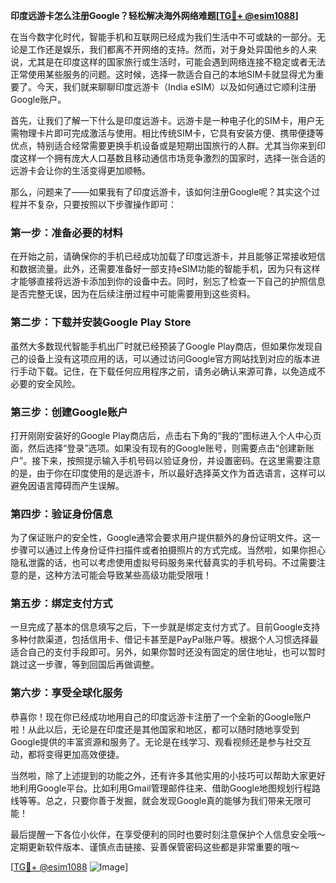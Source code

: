 **印度远游卡怎么注册Google？轻松解决海外网络难题[[TG💪+ @esim1088](https://t.me/s/esim1088)]**

在当今数字化时代，智能手机和互联网已经成为我们生活中不可或缺的一部分。无论是工作还是娱乐，我们都离不开网络的支持。然而，对于身处异国他乡的人来说，尤其是在印度这样的国家旅行或生活时，可能会遇到网络连接不稳定或者无法正常使用某些服务的问题。这时候，选择一款适合自己的本地SIM卡就显得尤为重要了。今天，我们就来聊聊印度远游卡（India eSIM）以及如何通过它顺利注册Google账户。

首先，让我们了解一下什么是印度远游卡。远游卡是一种电子化的SIM卡，用户无需物理卡片即可完成激活与使用。相比传统SIM卡，它具有安装方便、携带便捷等优点，特别适合经常需要更换手机设备或是短期出国旅行的人群。尤其当你来到印度这样一个拥有庞大人口基数且移动通信市场竞争激烈的国家时，选择一张合适的远游卡会让你的生活变得更加顺畅。

那么，问题来了——如果我有了印度远游卡，该如何注册Google呢？其实这个过程并不复杂，只要按照以下步骤操作即可：

### 第一步：准备必要的材料

在开始之前，请确保你的手机已经成功加载了印度远游卡，并且能够正常接收短信和数据流量。此外，还需要准备好一部支持eSIM功能的智能手机，因为只有这样才能够直接将远游卡添加到你的设备中去。同时，别忘了检查一下自己的护照信息是否完整无误，因为在后续注册过程中可能需要用到这些资料。

### 第二步：下载并安装Google Play Store

虽然大多数现代智能手机出厂时就已经预装了Google Play商店，但如果你发现自己的设备上没有这项应用的话，可以通过访问Google官方网站找到对应的版本进行手动下载。记住，在下载任何应用程序之前，请务必确认来源可靠，以免造成不必要的安全风险。

### 第三步：创建Google账户

打开刚刚安装好的Google Play商店后，点击右下角的“我的”图标进入个人中心页面，然后选择“登录”选项。如果没有现有的Google账号，则需要点击“创建新账户”。接下来，按照提示输入手机号码以验证身份，并设置密码。在这里需要注意的是，由于你在印度使用的是远游卡，所以最好选择英文作为首选语言，这样可以避免因语言障碍而产生误解。

### 第四步：验证身份信息

为了保证账户的安全性，Google通常会要求用户提供额外的身份证明文件。这一步骤可以通过上传身份证件扫描件或者拍摄照片的方式完成。当然啦，如果你担心隐私泄露的话，也可以考虑使用虚拟号码服务来代替真实的手机号码。不过需要注意的是，这种方法可能会导致某些高级功能受限哦！

### 第五步：绑定支付方式

一旦完成了基本的信息填写之后，下一步就是绑定支付方式了。目前Google支持多种付款渠道，包括信用卡、借记卡甚至是PayPal账户等。根据个人习惯选择最适合自己的支付手段即可。另外，如果你暂时还没有固定的居住地址，也可以暂时跳过这一步骤，等到回国后再做调整。

### 第六步：享受全球化服务

恭喜你！现在你已经成功地用自己的印度远游卡注册了一个全新的Google账户啦！从此以后，无论是在印度还是其他国家和地区，都可以随时随地享受到Google提供的丰富资源和服务了。无论是在线学习、观看视频还是参与社交互动，都将变得更加高效便捷。

当然啦，除了上述提到的功能之外，还有许多其他实用的小技巧可以帮助大家更好地利用Google平台。比如利用Gmail管理邮件往来、借助Google地图规划行程路线等等。总之，只要你善于发掘，就会发现Google真的能够为我们带来无限可能！

最后提醒一下各位小伙伴，在享受便利的同时也要时刻注意保护个人信息安全哦～定期更新软件版本、谨慎点击链接、妥善保管密码这些都是非常重要的哦～

[[TG💪+ @esim1088](https://t.me/s/esim1088) ![Image](https://i.postimg.cc/4NQfJmqS/Snipaste-2025-05-13-00-14-12.png)]